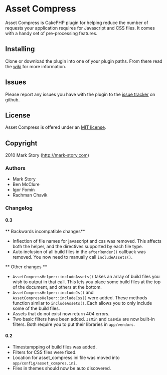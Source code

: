 # Asset Compress

Asset Compress is CakePHP plugin for helping reduce the number of requests your application requires for Javascript and CSS files.  It comes with a handy set of pre-processing features.

## Installing

Clone or download the plugin into one of your plugin paths. From there read the [wiki](http://wiki.github.com/markstory/asset_compress/) for more information.

## Issues

Please report any issues you have with the plugin to the [issue tracker](http://github.com/markstory/asset_compress/issues) on github.

## License

Asset Compress is offered under an [MIT license](http://www.opensource.org/licenses/mit-license.php).

## Copyright

2010 Mark Story (http://mark-story.com)

### Authors

* Mark Story
* Ben McClure
* Igor Fomin
* Rachman Chavik

### Changelog

#### 0.3

** Backwards incompatible changes**

* Inflection of file names for javascript and css was removed.  This affects both the helper, and the directives supported by each file type.
* Auto inclusion of all build files in the `afterRender()` callback was removed.  You now need to manually call `includeAssets()`.

** Other changes **

* `AssetCompressHelper::includeAssets()` takes an array of build files you wish to output in that call.  This lets you place some build files at the top of the document, and others at the bottom.
* `AssetCompressHelper::includeJs()` and `AssetCompressHelper::includeCss()` were added.  These methods function similar to `includeAssets()`.  Each allows you to only include some of the build files.
* Assets that do not exist now return 404 errors.
* Two basic filters have been added.  `JsMin` and `CssMin` are now built-in filters.  Both require you to put their libraries in `app/vendors`.


#### 0.2

* Timestampping of build files was added.
* Filters for CSS files were fixed.
* Location for asset_compress.ini file was moved into `app/config/asset_compres.ini`.
* Files in themes should now be auto discovered.
